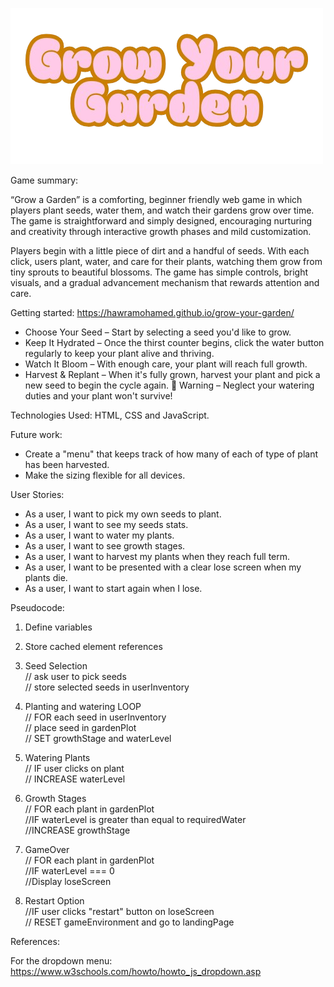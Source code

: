 ![Logo](./assets/Grow_Your_Garden__1_-removebg-preview.png)

Game summary:
<br>

“Grow a Garden” is a comforting, beginner friendly web game in which players plant seeds, water them, and watch their gardens grow over time. The game is straightforward and simply designed, encouraging nurturing and creativity through interactive growth phases and mild customization. 

Players begin with a little piece of dirt and a handful of seeds. With each click, users plant, water, and care for their plants, watching them grow from tiny sprouts to beautiful blossoms. The game has simple controls, bright visuals, and a gradual advancement mechanism that rewards attention and care. 

Getting started: 
https://hawramohamed.github.io/grow-your-garden/

- Choose Your Seed – Start by selecting a seed you'd like to grow.
- Keep It Hydrated – Once the thirst counter begins, click the water button regularly to keep your plant alive and thriving.
- Watch It Bloom – With enough care, your plant will reach full growth.
- Harvest & Replant – When it's fully grown, harvest your plant and pick a new seed to begin the cycle again.
🚨 Warning – Neglect your watering duties and your plant won't survive!

Technologies Used: HTML, CSS and JavaScript.

Future work:

- Create a "menu" that keeps track of how many of each of type of plant has been harvested.
- Make the sizing flexible for all devices. 


User Stories:

-	As a user, I want to pick my own seeds to plant.
-   As a user, I want to see my seeds stats.
-	As a user, I want to water my plants.
-	As a user, I want to see growth stages.
-   As a user, I want to harvest my plants when they reach full term.
-	As a user, I want to be presented with a clear lose screen when my plants die.
-	As a user, I want to start again when I lose.

Pseudocode:

1. Define variables

2. Store cached element references

3. Seed Selection<br>
// ask user to pick seeds<br>
// store selected seeds in userInventory 

4. Planting and watering LOOP<br>
// FOR each seed in userInventory<br>
// place seed in gardenPlot<br>
// SET growthStage and waterLevel

5. Watering Plants<br>
// IF user clicks on plant <br>
// INCREASE waterLevel

6. Growth Stages<br>
// FOR each plant in gardenPlot<br>
//IF waterLevel is greater than equal to requiredWater<br>
//INCREASE growthStage

7. GameOver<br>
// FOR each plant in gardenPlot<br>
//IF waterLevel === 0<br>
//Display loseScreen

8. Restart Option<br>
//IF user clicks "restart" button on loseScreen<br>
// RESET gameEnvironment and go to landingPage


 References:

 For the dropdown menu: https://www.w3schools.com/howto/howto_js_dropdown.asp